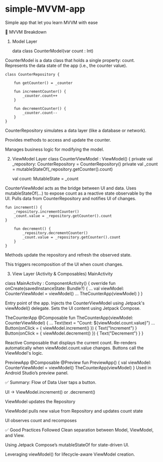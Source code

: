 # simple-MVVM-app
Simple app that let you learn MVVM with ease

🔁 MVVM Breakdown
1. Model Layer

   data class CounterModel(var count : Int)

CounterModel is a data class that holds a single property: count.
Represents the data state of the app (i.e., the counter value).

    class CounterRepository {

        fun getCounter() = _counter

        fun incrementCounter() {
            _counter.count++
        }

        fun decrementCounter() {
            _counter.count--
        }
    }

CounterRepository simulates a data layer (like a database or network).

Provides methods to access and update the counter.

Manages business logic for modifying the model.

2. ViewModel Layer
class CounterViewModel : ViewModel() {
    private val _repository: CounterRepository = CounterRepository()
    private val _count = mutableStateOf(_repository.getCounter().count)

    val count: MutableState<Int> = _count

CounterViewModel acts as the bridge between UI and data.
Uses mutableStateOf(...) to expose count as a reactive state observable by the UI.
Pulls data from CounterRepository and notifies UI of changes.

    fun increment() {
        _repository.incrementCounter()
        _count.value = _repository.getCounter().count
    }

        fun decrement() {
            _repository.decrementCounter()
            _count.value = _repository.getCounter().count
        }
    }
Methods update the repository and refresh the observed state.

This triggers recomposition of the UI when count changes.

3. View Layer (Activity & Composables)
MainActivity

class MainActivity : ComponentActivity() {
    override fun onCreate(savedInstanceState: Bundle?) {
        ...
        val viewModel: CounterViewModel = viewModel()
        ...
        TheCounterApp(viewModel)
    }
}

Entry point of the app.
Injects the CounterViewModel using Jetpack's viewModel() delegate.
Sets the UI content using Jetpack Compose.

TheCounterApp
@Composable
fun TheCounterApp(viewModel: CounterViewModel) {
    ...
    Text(text = "Count: ${viewModel.count.value}")
    ...
    Button(onClick = { viewModel.increment() }) { Text("Increment") }
    Button(onClick = { viewModel.decrement() }) { Text("Decrement") }
}

Reactive Composable that displays the current count.
Re-renders automatically when viewModel.count.value changes.
Buttons call the ViewModel's logic.

PreviewApp
@Composable
@Preview
fun PreviewApp() {
    val viewModel: CounterViewModel = viewModel()
    TheCounterApp(viewModel)
}
Used in Android Studio’s preview panel.

✅ Summary: Flow of Data
User taps a button.

UI → ViewModel.increment() or .decrement()

ViewModel updates the Repository

ViewModel pulls new value from Repository and updates count state

UI observes count and recomposes

✅ Good Practices Followed
Clean separation between Model, ViewModel, and View.

Using Jetpack Compose’s mutableStateOf for state-driven UI.

Leveraging viewModel() for lifecycle-aware ViewModel creation.

